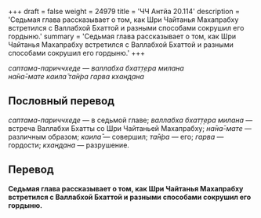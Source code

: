 +++
draft = false
weight = 24979
title = 'ЧЧ Антйа 20.114'
description = 'Седьмая глава рассказывает о том, как Шри Чайтанья Махапрабху встретился с Валлабхой Бхаттой и разными способами сокрушил его гордыню.'
summary = 'Седьмая глава рассказывает о том, как Шри Чайтанья Махапрабху встретился с Валлабхой Бхаттой и разными способами сокрушил его гордыню.'
+++

_саптама-париччхеде — валлабха бхат̣т̣ера милана  
на̄на̄-мате каила̄ та̄н̇ра гарва кхан̣д̣ана_

## Пословный перевод

_саптама_\-_париччхеде_ — в седьмой главе; _валлабха_ _бхат̣т̣ера_ _милана_ — встреча Валлабхи Бхатты со Шри Чайтаньей Махапрабху; _на̄на̄_\-_мате_ — различным образом; _каила̄_ — совершил; _та̄н̇ра_ — его; _гарва_ — гордости; _кхан̣д̣ана_ — разрушение.

## Перевод

**Седьмая глава рассказывает о том, как Шри Чайтанья Махапрабху встретился с Валлабхой Бхаттой и разными способами сокрушил его гордыню.**

